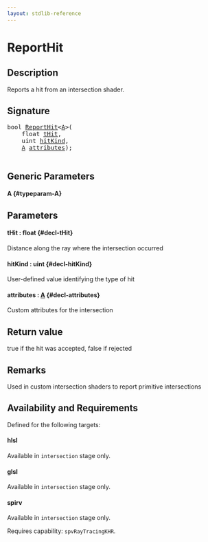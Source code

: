 ```yaml
---
layout: stdlib-reference
---
```


# ReportHit

## Description

Reports a hit from an intersection shader.



## Signature 

<pre>
<span class="code_keyword">bool</span> <a href="/stdlib-reference/global-decls/reporthit-06">ReportHit</a>&lt;<a href="/stdlib-reference/global-decls/reporthit-06#typeparam-A" class="code_type">A</a>&gt;(
    <span class="code_keyword">float</span> <a href="/stdlib-reference/global-decls/reporthit-06#decl-tHit" class="code_param">tHit</a>,
    <span class="code_keyword">uint</span> <a href="/stdlib-reference/global-decls/reporthit-06#decl-hitKind" class="code_param">hitKind</a>,
    <a href="/stdlib-reference/global-decls/reporthit-06#typeparam-A" class="code_type">A</a> <a href="/stdlib-reference/global-decls/reporthit-06#decl-attributes" class="code_param">attributes</a>);

</pre>

## Generic Parameters

#### A {#typeparam-A}

## Parameters

#### tHit  : float {#decl-tHit}
Distance along the ray where the intersection occurred

#### hitKind  : uint {#decl-hitKind}
User-defined value identifying the type of hit

#### attributes  : [A](/stdlib-reference/global-decls/reporthit-06#typeparam-A) {#decl-attributes}
Custom attributes for the intersection


## Return value
true if the hit was accepted, false if rejected

## Remarks
Used in custom intersection shaders to report primitive intersections


## Availability and Requirements

Defined for the following targets:

#### hlsl
Available in `intersection` stage only.

#### glsl
Available in `intersection` stage only.

#### spirv
Available in `intersection` stage only.

Requires capability: `spvRayTracingKHR`.


